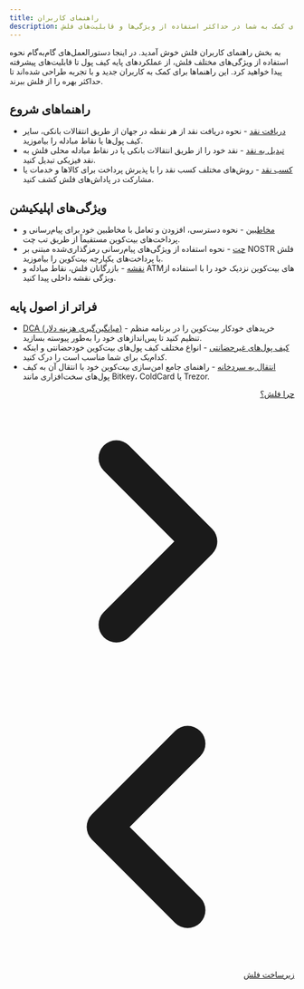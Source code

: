 ```yaml
---
title: راهنمای کاربران
description: راهنماهای جامع برای کمک به شما در حداکثر استفاده از ویژگی‌ها و قابلیت‌های فلش.
---
```


به بخش راهنمای کاربران فلش خوش آمدید. در اینجا دستورالعمل‌های گام‌به‌گام نحوه استفاده از ویژگی‌های مختلف فلش، از عملکردهای پایه کیف پول تا قابلیت‌های پیشرفته پیدا خواهید کرد. این راهنماها برای کمک به کاربران جدید و با تجربه طراحی شده‌اند تا حداکثر بهره را از فلش ببرند.

## راهنماهای شروع

- [دریافت نقد](guides/get-cash) - نحوه دریافت نقد از هر نقطه در جهان از طریق انتقالات بانکی، سایر کیف پول‌ها یا نقاط مبادله را بیاموزید.
- [تبدیل به نقد](guides/cash-out) - نقد خود را از طریق انتقالات بانکی یا در نقاط مبادله محلی فلش به نقد فیزیکی تبدیل کنید.
- [کسب نقد](guides/earn) - روش‌های مختلف کسب نقد را با پذیرش پرداخت برای کالاها و خدمات یا مشارکت در پاداش‌های فلش کشف کنید.

## ویژگی‌های اپلیکیشن

- [مخاطبین](guides/contacts) - نحوه دسترسی، افزودن و تعامل با مخاطبین خود برای پیام‌رسانی و پرداخت‌های بیت‌کوین مستقیماً از طریق تب چت.
- [چت](guides/chat) - نحوه استفاده از ویژگی‌های پیام‌رسانی رمزگذاری‌شده مبتنی بر NOSTR فلش با پرداخت‌های یکپارچه بیت‌کوین را بیاموزید.
- [نقشه](guides/map) - بازرگانان فلش، نقاط مبادله و ATMهای بیت‌کوین نزدیک خود را با استفاده از ویژگی نقشه داخلی پیدا کنید.

## فراتر از اصول پایه

- [DCA (میانگین‌گیری هزینه دلار)](guides/dca) - خریدهای خودکار بیت‌کوین را در برنامه منظم تنظیم کنید تا پس‌اندازهای خود را به‌طور پیوسته بسازید.
- [کیف پول‌های غیرحضانتی](guides/non-custodial-wallets) - انواع مختلف کیف پول‌های بیت‌کوین خودحضانتی و اینکه کدام‌یک برای شما مناسب است را درک کنید.
- [انتقال به سردخانه](guides/sweep-to-cold-storage) - راهنمای جامع امن‌سازی بیت‌کوین خود با انتقال آن به کیف پول‌های سخت‌افزاری مانند Bitkey، ColdCard یا Trezor.

<!-- Navigation links -->
<div class="flex justify-between items-center mt-8 pt-4 border-t border-zinc-200 dark:border-zinc-700" dir="rtl">
  <div class="w-1/3 text-right">
    <a href="why-flash" class="inline-flex items-center bg-purple-600 hover:bg-purple-700 text-white rounded-md transition-colors px-4 py-2 text-sm font-medium shadow-sm hover:shadow-md">
      چرا فلش؟
      <svg xmlns="http://www.w3.org/2000/svg" class="h-6 w-6 ml-2" fill="none" viewBox="0 0 24 24" stroke="currentColor">
        <path stroke-linecap="round" stroke-linejoin="round" stroke-width="3" d="M9 5l7 7-7 7" />
      </svg>
    </a>
  </div>
  <div class="w-1/3 text-center">
    <!-- Optional center content -->
  </div>
  <div class="w-1/3 text-left">
    <a href="flash-infrastructure" class="inline-flex items-center bg-purple-600 hover:bg-purple-700 text-white rounded-md transition-colors px-4 py-2 text-sm font-medium shadow-sm hover:shadow-md">
      <svg xmlns="http://www.w3.org/2000/svg" class="h-6 w-6 mr-2" fill="none" viewBox="0 0 24 24" stroke="currentColor">
        <path stroke-linecap="round" stroke-linejoin="round" stroke-width="3" d="M15 19l-7-7 7-7" />
      </svg>
      زیرساخت فلش
    </a>
  </div>
</div>